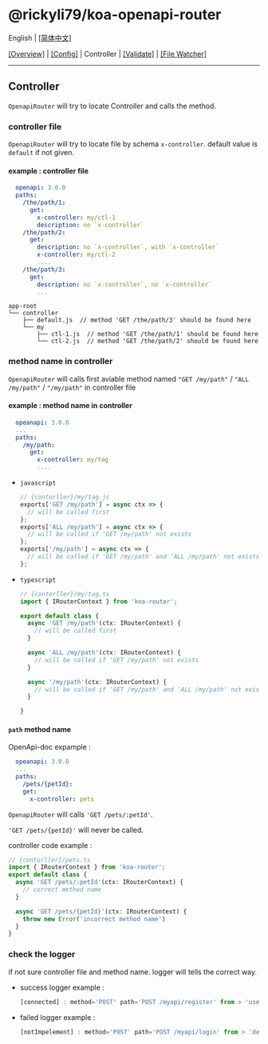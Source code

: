# @rickyli79/koa-openapi-router
English | [[简体中文]](../../README.zh-CN.md)

[[Overview]][1] | [[Config]][2] | Controller | [[Validate]][4] | [[File Watcher]][5]

[1]:../../README.md
[2]:./Config.md
[3]:./Controller.md
[4]:./Validate.md
[5]:./FileWatcher.md

---

## Controller
`OpenapiRouter` will try to locate Controller and calls the method.

### controller file 
`OpenapiRouter` will try to locate file by schema `x-controller`. default value is `default` if not given.

#### example : controller file 
```yaml
  openapi: 3.0.0
  paths:
    /the/path/1:
      get:
        x-controller: my/ctl-1
        description: no `x-controller`
    /the/path/2:
      get:
        description: no `x-controller`, with `x-controller`
        x-controller: my/ctl-2
        ....
    /the/path/3:
      get:
        description: no `x-controller`, no `x-controller`
        ...
```
```
app-root
└── controller
    ├── default.js  // method 'GET /the/path/3' should be found here
    └── my
        ├── ctl-1.js  // method 'GET /the/path/1' should be found here
        └── ctl-2.js  // method 'GET /the/path/2' should be found here
```

### method name in controller
`OpenapiRouter` will calls first aviable method named `"GET /my/path"` / `"ALL /my/path"` / `"/my/path"` in controller file

#### example : method name in controller
```yaml
  opeanapi: 3.0.0
  ...
  paths:
    /my/path:
      get:
        x-controller: my/tag
        ....
```
- `javascript`
  ```js
  // {contorller}/my/tag.js
  exports['GET /my/path'] = async ctx => {
    // will be called first
  };
  exports['ALL /my/path'] = async ctx => {
    // will be called if 'GET /my/path' not exists
  };
  exports['/my/path'] = async ctx => {
    // will be called if 'GET /my/path' and 'ALL /my/path' not exists
  };
  ```

- `typescript`
  ```ts
  // {contorller}/my/tag.ts
  import { IRouterContext } from 'koa-router';

  export default class {
    async 'GET /my/path'(ctx: IRouterContext) {
      // will be called first
    }

    async 'ALL /my/path'(ctx: IRouterContext) {
      // will be called if 'GET /my/path' not exists
    }

    async '/my/path'(ctx: IRouterContext) {
      // will be called if 'GET /my/path' and 'ALL /my/path' not exists
    }

  }
  ```

#### `path` method name
OpenApi-doc expample :
```yaml
  opeanapi: 3.0.0
  ...
  paths:
    /pets/{petId}:
    get:
      x-controller: pets
```
`OpenapiRouter` will calls `'GET /pets/:petId'`.

`'GET /pets/{petId}'` will never be called.

controller code example :
```ts
// {contorller}/pets.ts
import { IRouterContext } from 'koa-router';
export default class {
  async 'GET /pets/:petId'(ctx: IRouterContext) {
    // correct method name
  }

  async 'GET /pets/{petId}'(ctx: IRouterContext) {
    throw new Error('incorrect method name')
  }
}
```

### check the logger
if not sure controller file and method name. logger will tells the correct way.
- success logger example :
  ```js
  [connected] : method='POST' path='POST /myapi/register' from > 'user.js' # 'POST /register'
  ```
- failed logger example :
  ```js
  [notImpelement] : method='POST' path='POST /myapi/login' from > 'default.js' # 'POST /login'
  ```